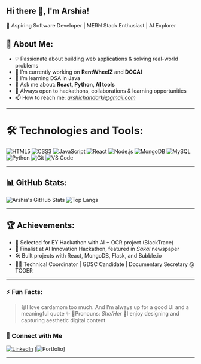## Hi there 👋,  I'm Arshia!
🚀 Aspiring Software Developer | MERN Stack Enthusiast | AI Explorer
## 🌟 About Me:
- 💡 Passionate about building web applications & solving real-world problems
- 🔭 I’m currently working on **RentWheelZ** and **DOCAI**
- 🌱 I’m learning DSA in Java
- 💬 Ask me about: **React, Python, AI tools**
- 🧠 Always open to hackathons, collaborations & learning opportunities
- 📫 How to reach me: *arshichandarki@gmail.com*

---

# 🛠️ Technologies and Tools:
![HTML5](https://img.shields.io/badge/-HTML5-E34F26?logo=html5&logoColor=white&style=flat)
![CSS3](https://img.shields.io/badge/-CSS3-1572B6?logo=css3&logoColor=white&style=flat)
![JavaScript](https://img.shields.io/badge/-JavaScript-F7DF1E?logo=javascript&logoColor=black&style=flat)
![React](https://img.shields.io/badge/-React-61DAFB?logo=react&logoColor=white&style=flat)
![Node.js](https://img.shields.io/badge/-Node.js-339933?logo=node.js&logoColor=white&style=flat)
![MongoDB](https://img.shields.io/badge/-MongoDB-47A248?logo=mongodb&logoColor=white&style=flat)
![MySQL](https://img.shields.io/badge/-MySQL-4479A1?logo=mysql&logoColor=white&style=flat)
![Python](https://img.shields.io/badge/-Python-3776AB?logo=python&logoColor=white&style=flat)
![Git](https://img.shields.io/badge/-Git-F05032?logo=git&logoColor=white&style=flat)
![VS Code](https://img.shields.io/badge/-VS%20Code-007ACC?logo=visual-studio-code&logoColor=white&style=flat)

---

## 📊 GitHub Stats:
![Arshia's GitHub Stats](https://github-readme-stats.vercel.app/api?username=arshia-sudo&show_icons=true&theme=radical)
![Top Langs](https://github-readme-stats.vercel.app/api/top-langs/?username=arshia-sudo&layout=compact&theme=radical)

---

## 🏆 Achievements:
- 🧠 Selected for EY Hackathon with AI + OCR project (BlackTrace)
- 🥇 Finalist at AI Innovation Hackathon, featured in *Sakal* newspaper
- 🛠️ Built projects with React, MongoDB, Flask, and Bubble.io
- 🧑‍🏫 Technical Coordinator | GDSC Candidate | Documentary Secretary @ TCOER

---

### ⚡ Fun Facts:
> 😄I love cardamom too much. And I’m always up for a good UI and a meaningful quote ✨
> 🧠Pronouns: *She/Her*
> 📸I enjoy designing and capturing aesthetic digital content

### 🔗 Connect with Me

[![LinkedIn](https://img.shields.io/badge/-LinkedIn-0A66C2?logo=linkedin&logoColor=white)](https://www.linkedin.com/in/arshia-sudo)
[![Portfolio](https://img.shields.io/badge/-Portfolio-F48225?logo=site&logoColor=white)]

---


